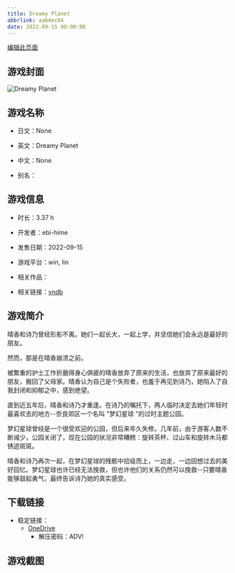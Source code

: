 ```yaml
---
title: Dreamy Planet
abbrlink: aa64ec04
date: 2022-09-15 00:00:00
---
```

[编辑此页面](https://github.com/ACG-3/ADV3-source/blob/main/source/_posts/games/Dreamy%20Planet.md)

## 游戏封面

![Dreamy Planet](https://pan.timero.xyz/onedrive/img_lib_001/Dreamy%20Planet_cover.avif)


## 游戏名称

- 日文：None
- 英文：Dreamy Planet
- 中文：None

- 别名：


## 游戏信息

- 时长：3.37 h
- 开发者：ebi-hime
- 发售日期：2022-09-15
- 游戏平台：win, lin
- 相关作品：

- 相关链接：[vndb](https://vndb.org/v32853)


## 游戏简介

晴香和诗乃曾经形影不离。她们一起长大，一起上学，并坚信她们会永远是最好的朋友。

然而，那是在晴香崩溃之前。

被繁重的护士工作折磨得身心俱疲的晴香放弃了原来的生活，也放弃了原来最好的朋友，搬回了父母家。晴香认为自己是个失败者，也羞于再见到诗乃，她陷入了自我封闭和抑郁之中，感到绝望。

直到近五年后，晴香和诗乃才重逢。在诗乃的嘱托下，两人临时决定去她们年轻时最喜欢去的地方--奈良郊区一个名叫 "梦幻星球 "的过时主题公园。

梦幻星球曾经是一个很受欢迎的公园，但后来年久失修。几年前，由于游客人数不断减少，公园关闭了，现在公园的状况非常糟糕：旋转茶杯、过山车和旋转木马都锈迹斑斑。

晴香和诗乃再次一起，在梦幻星球的残骸中拾级而上，一边走，一边回想过去的美好回忆。梦幻星球也许已经无法挽救，但也许他们的关系仍然可以挽救--只要晴香能够鼓起勇气，最终告诉诗乃她的真实感受。




## 下载链接

- 稳定链接：
    - [OneDrive](https://pan.timero.xyz/onedrive/adv_lib_001/Dreamy%20Planet)
        - 解压密码：ADV!



## 游戏截图


